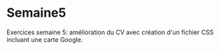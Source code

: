 # Semaine5
Exercices semaine 5: amélioration du CV avec création d'un fichier CSS incluant une carte Google.
